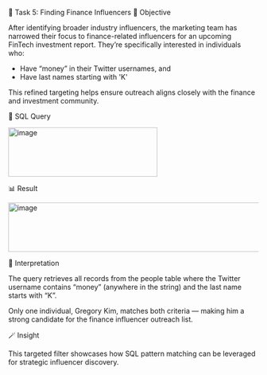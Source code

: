 🧩 Task 5: Finding Finance Influencers
🎯 Objective

After identifying broader industry influencers, the marketing team has narrowed their focus to finance-related influencers for an upcoming FinTech investment report.
They’re specifically interested in individuals who:

- Have “money” in their Twitter usernames, and
- Have last names starting with 'K'

This refined targeting helps ensure outreach aligns closely with the finance and investment community.

🧠 SQL Query

<img width="300" height="99" alt="image" src="https://github.com/user-attachments/assets/077bd05b-9e40-4fdd-95e2-fa80a02f9b7a" />

📊 Result

<img width="900" height="99" alt="image" src="https://github.com/user-attachments/assets/a5413e76-11fb-4ddc-8006-14588bdda062" />


💬 Interpretation

The query retrieves all records from the people table where the Twitter username contains “money” (anywhere in the string) and the last name starts with “K”.

Only one individual, Gregory Kim, matches both criteria — making him a strong candidate for the finance influencer outreach list.

🪄 Insight

This targeted filter showcases how SQL pattern matching can be leveraged for strategic influencer discovery.
